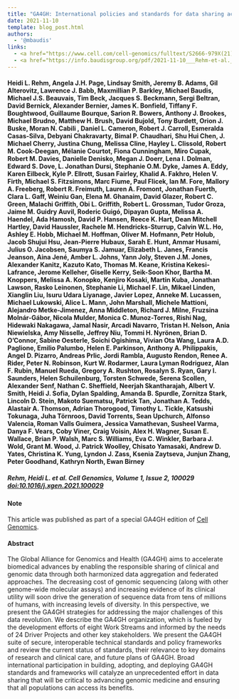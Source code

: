 ```yaml
---
title: "GA4GH: International policies and standards for data sharing across genomic research and healthcare"
date: 2021-11-10
template: blog_post.html 
authors:
  - '@mbaudis'
links:
  - <a href="https://www.cell.com/cell-genomics/fulltext/S2666-979X(21)00036-7" target="_blank">[Cell Genomics]</a>
  - <a href="https://info.baudisgroup.org/pdf/2021-11-10___Rehm-et-al.__GA4GH--International-policies-and-standards-for-data-sharing-across-genomic-research-and-healthcare__Cell-Genomics.pdf" target="_blank">[Article PDF]</a>
---
```


#### Heidi L. Rehm, Angela J.H. Page, Lindsay Smith, Jeremy B. Adams, Gil Alterovitz, Lawrence J. Babb, Maxmillian P. Barkley, Michael Baudis, Michael J.S. Beauvais, Tim Beck, Jacques S. Beckmann, Sergi Beltran, David Bernick, Alexander Bernier, James K. Bonfield, Tiffany F. Boughtwood, Guillaume Bourque, Sarion R. Bowers, Anthony J. Brookes, Michael Brudno, Matthew H. Brush, David Bujold, Tony Burdett, Orion J. Buske, Moran N. Cabili<!--more--> , Daniel L. Cameron, Robert J. Carroll, Esmeralda Casas-Silva, Debyani Chakravarty, Bimal P. Chaudhari, Shu Hui Chen, J. Michael Cherry, Justina Chung, Melissa Cline, Hayley L. Clissold, Robert M. Cook-Deegan, Mélanie Courtot, Fiona Cunningham, Miro Cupak, Robert M. Davies, Danielle Denisko, Megan J. Doerr, Lena I. Dolman, Edward S. Dove, L. Jonathan Dursi, Stephanie O.M. Dyke, James A. Eddy, Karen Eilbeck, Kyle P. Ellrott, Susan Fairley, Khalid A. Fakhro, Helen V. Firth, Michael S. Fitzsimons, Marc Fiume, Paul Flicek, Ian M. Fore, Mallory A. Freeberg, Robert R. Freimuth, Lauren A. Fromont, Jonathan Fuerth, Clara L. Gaff, Weiniu Gan, Elena M. Ghanaim, David Glazer, Robert C. Green, Malachi Griffith, Obi L. Griffith, Robert L. Grossman, Tudor Groza, Jaime M. Guidry Auvil, Roderic Guigó, Dipayan Gupta, Melissa A. Haendel, Ada Hamosh, David P. Hansen, Reece K. Hart, Dean Mitchell Hartley, David Haussler, Rachele M. Hendricks-Sturrup, Calvin W.L. Ho, Ashley E. Hobb, Michael M. Hoffman, Oliver M. Hofmann, Petr Holub, Jacob Shujui Hsu, Jean-Pierre Hubaux, Sarah E. Hunt, Ammar Husami, Julius O. Jacobsen, Saumya S. Jamuar, Elizabeth L. Janes, Francis Jeanson, Aina Jené, Amber L. Johns, Yann Joly, Steven J.M. Jones, Alexander Kanitz, Kazuto Kato, Thomas M. Keane, Kristina Kekesi-Lafrance, Jerome Kelleher, Giselle Kerry, Seik-Soon Khor, Bartha M. Knoppers, Melissa A. Konopko, Kenjiro Kosaki, Martin Kuba, Jonathan Lawson, Rasko Leinonen, Stephanie Li, Michael F. Lin, Mikael Linden, Xianglin Liu, Isuru Udara Liyanage, Javier Lopez, Anneke M. Lucassen, Michael Lukowski, Alice L. Mann, John Marshall, Michele Mattioni, Alejandro Metke-Jimenez, Anna Middleton, Richard J. Milne, Fruzsina Molnár-Gábor, Nicola Mulder, Monica C. Munoz-Torres, Rishi Nag, Hidewaki Nakagawa, Jamal Nasir, Arcadi Navarro, Tristan H. Nelson, Ania Niewielska, Amy Nisselle, Jeffrey Niu, Tommi H. Nyrönen, Brian D. O’Connor, Sabine Oesterle, Soichi Ogishima, Vivian Ota Wang, Laura A.D. Paglione, Emilio Palumbo, Helen E. Parkinson, Anthony A. Philippakis, Angel D. Pizarro, Andreas Prlic, Jordi Rambla, Augusto Rendon, Renee A. Rider, Peter N. Robinson, Kurt W. Rodarmer, Laura Lyman Rodriguez, Alan F. Rubin, Manuel Rueda, Gregory A. Rushton, Rosalyn S. Ryan, Gary I. Saunders, Helen Schuilenburg, Torsten Schwede, Serena Scollen, Alexander Senf, Nathan C. Sheffield, Neerjah Skantharajah, Albert V. Smith, Heidi J. Sofia, Dylan Spalding, Amanda B. Spurdle, Zornitza Stark, Lincoln D. Stein, Makoto Suematsu, Patrick Tan, Jonathan A. Tedds, Alastair A. Thomson, Adrian Thorogood, Timothy L. Tickle, Katsushi Tokunaga, Juha Törnroos, David Torrents, Sean Upchurch, Alfonso Valencia, Roman Valls Guimera, Jessica Vamathevan, Susheel Varma, Danya F. Vears, Coby Viner, Craig Voisin, Alex H. Wagner, Susan E. Wallace, Brian P. Walsh, Marc S. Williams, Eva C. Winkler, Barbara J. Wold, Grant M. Wood, J. Patrick Woolley, Chisato Yamasaki, Andrew D. Yates, Christina K. Yung, Lyndon J. Zass, Ksenia Zaytseva, Junjun Zhang, Peter Goodhand, Kathryn North, Ewan Birney

##### Rehm, Heidi L. et al. Cell Genomics, Volume 1, Issue 2, 100029 [doi:10.1016/j.xgen.2021.100029](https://doi.org/10.1016/j.xgen.2021.100029)

#### Note

This article was published as part of a special GA4GH edition of [Cell Genomics](https://www.cell.com/cell-genomics/issue?pii=S2666-979X(21)X0003-1).

#### Abstract

The Global Alliance for Genomics and Health (GA4GH) aims to accelerate biomedical advances by enabling the responsible sharing of clinical and genomic data through both harmonized data aggregation and federated approaches. The decreasing cost of genomic sequencing (along with other genome-wide molecular assays) and increasing evidence of its clinical utility will soon drive the generation of sequence data from tens of millions of humans, with increasing levels of diversity. In this perspective, we present the GA4GH strategies for addressing the major challenges of this data revolution. We describe the GA4GH organization, which is fueled by the development efforts of eight Work Streams and informed by the needs of 24 Driver Projects and other key stakeholders. We present the GA4GH suite of secure, interoperable technical standards and policy frameworks and review the current status of standards, their relevance to key domains of research and clinical care, and future plans of GA4GH. Broad international participation in building, adopting, and deploying GA4GH standards and frameworks will catalyze an unprecedented effort in data sharing that will be critical to advancing genomic medicine and ensuring that all populations can access its benefits.

